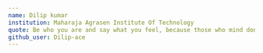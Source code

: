 ```yaml
---
name: Dilip kumar
institution: Maharaja Agrasen Institute Of Technology
quote: Be who you are and say what you feel, because those who mind don’t matter and those who matter don’t mind.
github_user: Dilip-ace
---
```

